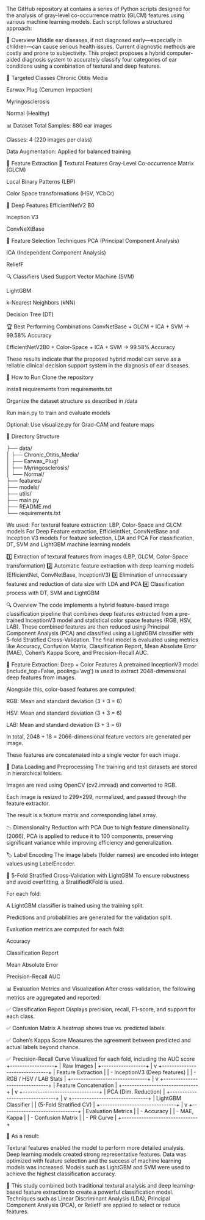The GitHub repository at contains a series of Python scripts designed for the analysis of gray-level co-occurrence matrix (GLCM) features using various machine learning models. Each script follows a structured approach:​

📌 Overview
Middle ear diseases, if not diagnosed early—especially in children—can cause serious health issues. Current diagnostic methods are costly and prone to subjectivity. This project proposes a hybrid computer-aided diagnosis system to accurately classify four categories of ear conditions using a combination of textural and deep features.

🦻 Targeted Classes
Chronic Otitis Media

Earwax Plug (Cerumen Impaction)

Myringosclerosis

Normal (Healthy)

📊 Dataset
Total Samples: 880 ear images

Classes: 4 (220 images per class)

Data Augmentation: Applied for balanced training

🧠 Feature Extraction
🔹 Textural Features
Gray-Level Co-occurrence Matrix (GLCM)

Local Binary Patterns (LBP)

Color Space transformations (HSV, YCbCr)

🔹 Deep Features
EfficientNetV2 B0

Inception V3

ConvNeXtBase

🧪 Feature Selection Techniques
PCA (Principal Component Analysis)

ICA (Independent Component Analysis)

ReliefF

🔍 Classifiers Used
Support Vector Machine (SVM)

LightGBM

k-Nearest Neighbors (kNN)

Decision Tree (DT)

🏆 Best Performing Combinations
ConvNetBase + GLCM + ICA + SVM → 99.58% Accuracy

EfficientNetV2B0 + Color-Space + ICA + SVM → 99.58% Accuracy

These results indicate that the proposed hybrid model can serve as a reliable clinical decision support system in the diagnosis of ear diseases.

🚀 How to Run
Clone the repository

Install requirements from requirements.txt

Organize the dataset structure as described in /data

Run main.py to train and evaluate models

Optional: Use visualize.py for Grad-CAM and feature maps

📁 Directory Structure

├── data/  
│   ├── Chronic_Otitis_Media/  
│   ├── Earwax_Plug/  
│   ├── Myringosclerosis/  
│   └── Normal/  
├── features/  
├── models/  
├── utils/  
├── main.py  
├── README.md  
└── requirements.txt  

We used:
  For textural feature extraction: LBP, Color-Space and GLCM models 
  For Deep Feature extraction, EfficieintNet, ConvNetBase and Inception V3 models 
  For feature selection, LDA and PCA 
  For classification, DT, SVM and LightGBM machine learning models 

1️⃣ Extraction of textural features from images (LBP, GLCM, Color-Space transformation)
2️⃣ Automatic feature extraction with deep learning models (EfficientNet, ConvNetBase, InceptionV3)
3️⃣ Elimination of unnecessary features and reduction of data size with LDA and PCA
4️⃣ Classification process with DT, SVM and LightGBM

🔍 Overview
The code implements a hybrid feature-based image classification pipeline that combines deep features extracted from a pre-trained InceptionV3 model and statistical color space features (RGB, HSV, LAB). These combined features are then reduced using Principal Component Analysis (PCA) and classified using a LightGBM classifier with 5-fold Stratified Cross-Validation. The final model is evaluated using metrics like Accuracy, Confusion Matrix, Classification Report, Mean Absolute Error (MAE), Cohen’s Kappa Score, and Precision-Recall AUC.

🧠 Feature Extraction: Deep + Color Features
A pretrained InceptionV3 model (include_top=False, pooling='avg') is used to extract 2048-dimensional deep features from images.

Alongside this, color-based features are computed:

RGB: Mean and standard deviation (3 + 3 = 6)

HSV: Mean and standard deviation (3 + 3 = 6)

LAB: Mean and standard deviation (3 + 3 = 6)

In total, 2048 + 18 = 2066-dimensional feature vectors are generated per image.

These features are concatenated into a single vector for each image.

📁 Data Loading and Preprocessing
The training and test datasets are stored in hierarchical folders.

Images are read using OpenCV (cv2.imread) and converted to RGB.

Each image is resized to 299×299, normalized, and passed through the feature extractor.

The result is a feature matrix and corresponding label array.

📉 Dimensionality Reduction with PCA
Due to high feature dimensionality (2066), PCA is applied to reduce it to 100 components, preserving significant variance while improving efficiency and generalization.

🏷️ Label Encoding
The image labels (folder names) are encoded into integer values using LabelEncoder.

🧪 5-Fold Stratified Cross-Validation with LightGBM
To ensure robustness and avoid overfitting, a StratifiedKFold is used.

For each fold:

A LightGBM classifier is trained using the training split.

Predictions and probabilities are generated for the validation split.

Evaluation metrics are computed for each fold:

Accuracy

Classification Report

Mean Absolute Error

Precision-Recall AUC

📊 Evaluation Metrics and Visualization
After cross-validation, the following metrics are aggregated and reported:

✅ Classification Report
Displays precision, recall, F1-score, and support for each class.

✅ Confusion Matrix
A heatmap shows true vs. predicted labels.

✅ Cohen’s Kappa Score
Measures the agreement between predicted and actual labels beyond chance.

✅ Precision-Recall Curve
Visualized for each fold, including the AUC score
+------------------+
|    Raw Images    |
+------------------+
         |
         v
+-------------------------------+
|     Feature Extraction        |
| - InceptionV3 (Deep features) |
| - RGB / HSV / LAB Stats       |
+-------------------------------+
         |
         v
+-------------------------------+
|    Feature Concatenation      |
+-------------------------------+
         |
         v
+-------------------------------+
|    PCA (Dim. Reduction)       |
+-------------------------------+
         |
         v
+-------------------------------+
|     LightGBM Classifier       |
|   (5-Fold Stratified CV)      |
+-------------------------------+
         |
         v
+-------------------------------+
|      Evaluation Metrics       |
| - Accuracy                    |
| - MAE, Kappa                  |
| - Confusion Matrix            |
| - PR Curve                    |
+-------------------------------+



📌 As a result:

Textural features enabled the model to perform more detailed analysis.
Deep learning models created strong representative features.
Data was optimized with feature selection and the success of machine learning models was increased.
Models such as LightGBM and SVM were used to achieve the highest classification accuracy.

🚀 This study combined both traditional textural analysis and deep learning-based feature extraction to create a powerful classification model.
 Techniques such as Linear Discriminant Analysis (LDA), Principal Component Analysis (PCA), or ReliefF are applied to select or reduce features.​ 
